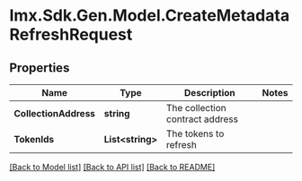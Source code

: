 # Imx.Sdk.Gen.Model.CreateMetadataRefreshRequest

## Properties

Name | Type | Description | Notes
------------ | ------------- | ------------- | -------------
**CollectionAddress** | **string** | The collection contract address | 
**TokenIds** | **List&lt;string&gt;** | The tokens to refresh | 

[[Back to Model list]](../README.md#documentation-for-models) [[Back to API list]](../README.md#documentation-for-api-endpoints) [[Back to README]](../README.md)

